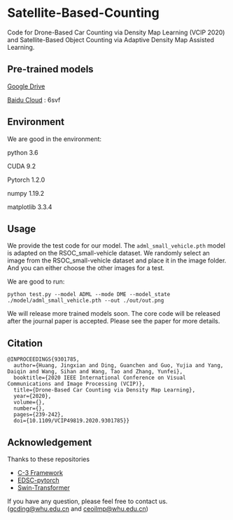 # Satellite-Based-Counting

Code for Drone-Based Car Counting via Density Map Learning (VCIP 2020) and Satellite-Based Object Counting via Adaptive Density Map Assisted Learning.

Pre-trained models
---
[Google Drive](https://drive.google.com/drive/folders/1UAuLVEDF4HUk8WtASATrGz_VjTZUcAqI?usp=sharing)

[Baidu Cloud](https://pan.baidu.com/s/1pbfkCU6ROBTVPsBpmuLtCA) : 6svf

Environment
---
We are good in the environment:

python 3.6

CUDA 9.2

Pytorch 1.2.0

numpy 1.19.2

matplotlib 3.3.4

Usage
---
We provide the test code for our model. 
The `adml_small_vehicle.pth` model is adapted on the RSOC_small-vehicle dataset. 
We randomly select an image from the RSOC_small-vehicle dataset and place it in the image folder.
And you can either choose the other images for a test.

We are good to run:

```
python test.py --model ADML --mode DME --model_state ./model/adml_small_vehicle.pth --out ./out/out.png
```

We will release more trained models soon.
The core code will be released after the journal paper is accepted.
Please see the paper for more details.


Citation
---

```
@INPROCEEDINGS{9301785,
  author={Huang, Jingxian and Ding, Guanchen and Guo, Yujia and Yang, Daiqin and Wang, Sihan and Wang, Tao and Zhang, Yunfei},
  booktitle={2020 IEEE International Conference on Visual Communications and Image Processing (VCIP)}, 
  title={Drone-Based Car Counting via Density Map Learning}, 
  year={2020},
  volume={},
  number={},
  pages={239-242},
  doi={10.1109/VCIP49819.2020.9301785}}
```

Acknowledgement
---

Thanks to these repositories
- [C-3 Framework](https://github.com/gjy3035/C-3-Framework)
- [EDSC-pytorch](https://github.com/Xianhang/EDSC-pytorch)
- [Swin-Transformer](https://github.com/microsoft/Swin-Transformer)

If you have any question, please feel free to contact us. (gcding@whu.edu.cn and ceoilmp@whu.edu.cn)
